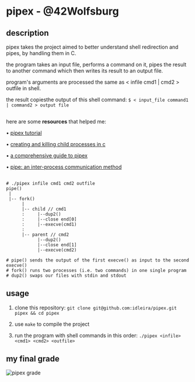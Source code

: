 # pipex - @42Wolfsburg
## description
pipex takes the project aimed to better understand shell redirection and pipes, by handling them in C.

the program takes an input file, performs a command on it, pipes the result to another command which then writes its result to an output file.

program's arguments are processed the same as < infile cmd1 | cmd2 > outfile in shell.

the result copiesthe output of this shell command: `$ < input_file command1 | command2 > output file`

## 

here are some **resources** that helped me:

• [pipex tutorial](https://csnotes.medium.com/pipex-tutorial-42-project-4469f5dd5901)

• [creating and killing child processes in c](https://www.codequoi.com/en/creating-and-killing-child-processes-in-c/)

• [a comprehensive guide to pipex](https://reactive.so/post/42-a-comprehensive-guide-to-pipex)

• [pipe: an inter-process communication method](https://www.codequoi.com/en/pipe-an-inter-process-communication-method/)

## 

```
# ./pipex infile cmd1 cmd2 outfile
pipe()
 |
 |-- fork()
      |
      |-- child // cmd1
      :     |--dup2()
      :     |--close end[0]
      :     |--execve(cmd1)
      :
      |-- parent // cmd2
            |--dup2()
            |--close end[1]
            |--execve(cmd2)
 
# pipe() sends the output of the first execve() as input to the second execve()
# fork() runs two processes (i.e. two commands) in one single program
# dup2() swaps our files with stdin and stdout

```
## usage
1. clone this repository: `git clone git@github.com:idleira/pipex.git pipex && cd pipex`

2. use `make` to compile the project

3. run the program with shell commands in this order: `./pipex <infile> <cmd1> <cmd2> <outfile>`

## my final grade
![pipex grade](https://github.com/idleira/pipex/assets/127216218/ee27e75a-7737-449c-a430-e206a50ceb22)
